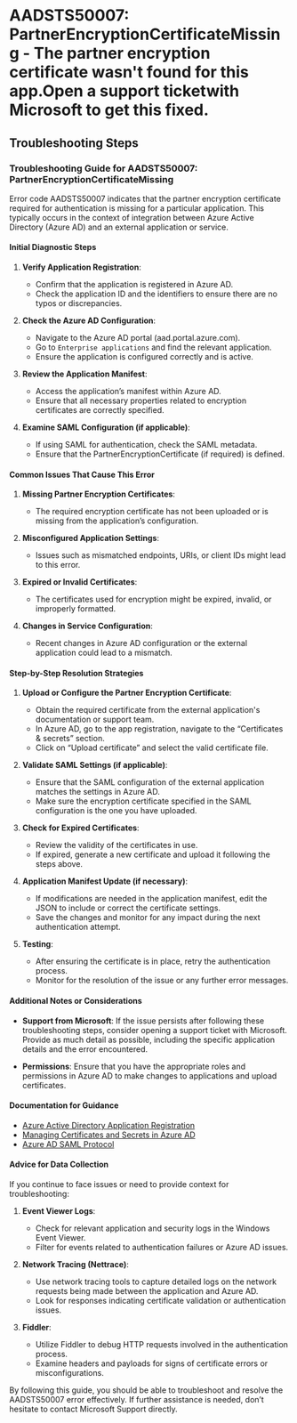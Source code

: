 # AADSTS50007: PartnerEncryptionCertificateMissing - The partner encryption certificate wasn't found for this app.Open a support ticketwith Microsoft to get this fixed.


## Troubleshooting Steps
### Troubleshooting Guide for AADSTS50007: PartnerEncryptionCertificateMissing

Error code AADSTS50007 indicates that the partner encryption certificate required for authentication is missing for a particular application. This typically occurs in the context of integration between Azure Active Directory (Azure AD) and an external application or service. 

#### Initial Diagnostic Steps

1. **Verify Application Registration**:
   - Confirm that the application is registered in Azure AD.
   - Check the application ID and the identifiers to ensure there are no typos or discrepancies.

2. **Check the Azure AD Configuration**:
   - Navigate to the Azure AD portal (aad.portal.azure.com).
   - Go to `Enterprise applications` and find the relevant application.
   - Ensure the application is configured correctly and is active.

3. **Review the Application Manifest**:
   - Access the application’s manifest within Azure AD.
   - Ensure that all necessary properties related to encryption certificates are correctly specified.

4. **Examine SAML Configuration (if applicable)**:
   - If using SAML for authentication, check the SAML metadata.
   - Ensure that the PartnerEncryptionCertificate (if required) is defined.

#### Common Issues That Cause This Error

1. **Missing Partner Encryption Certificates**:
   - The required encryption certificate has not been uploaded or is missing from the application’s configuration.

2. **Misconfigured Application Settings**:
   - Issues such as mismatched endpoints, URIs, or client IDs might lead to this error.

3. **Expired or Invalid Certificates**:
   - The certificates used for encryption might be expired, invalid, or improperly formatted.

4. **Changes in Service Configuration**:
   - Recent changes in Azure AD configuration or the external application could lead to a mismatch.

#### Step-by-Step Resolution Strategies

1. **Upload or Configure the Partner Encryption Certificate**:
   - Obtain the required certificate from the external application's documentation or support team.
   - In Azure AD, go to the app registration, navigate to the “Certificates & secrets” section.
   - Click on “Upload certificate” and select the valid certificate file.

2. **Validate SAML Settings (if applicable)**:
   - Ensure that the SAML configuration of the external application matches the settings in Azure AD.
   - Make sure the encryption certificate specified in the SAML configuration is the one you have uploaded.

3. **Check for Expired Certificates**:
   - Review the validity of the certificates in use.
   - If expired, generate a new certificate and upload it following the steps above.

4. **Application Manifest Update (if necessary)**:
   - If modifications are needed in the application manifest, edit the JSON to include or correct the certificate settings.
   - Save the changes and monitor for any impact during the next authentication attempt.

5. **Testing**:
   - After ensuring the certificate is in place, retry the authentication process.
   - Monitor for the resolution of the issue or any further error messages.

#### Additional Notes or Considerations

- **Support from Microsoft**: If the issue persists after following these troubleshooting steps, consider opening a support ticket with Microsoft. Provide as much detail as possible, including the specific application details and the error encountered.
  
- **Permissions**: Ensure that you have the appropriate roles and permissions in Azure AD to make changes to applications and upload certificates.

#### Documentation for Guidance

- [Azure Active Directory Application Registration](https://docs.microsoft.com/en-us/azure/active-directory/develop/quickstart-register-app)
- [Managing Certificates and Secrets in Azure AD](https://docs.microsoft.com/en-us/azure/active-directory/develop/quickstart-integrate-apps-with-aad)
- [Azure AD SAML Protocol](https://docs.microsoft.com/en-us/azure/active-directory/develop/v2-saml-protocol)

#### Advice for Data Collection

If you continue to face issues or need to provide context for troubleshooting:

1. **Event Viewer Logs**:
   - Check for relevant application and security logs in the Windows Event Viewer.
   - Filter for events related to authentication failures or Azure AD issues.

2. **Network Tracing (Nettrace)**:
   - Use network tracing tools to capture detailed logs on the network requests being made between the application and Azure AD.
   - Look for responses indicating certificate validation or authentication issues.

3. **Fiddler**:
   - Utilize Fiddler to debug HTTP requests involved in the authentication process.
   - Examine headers and payloads for signs of certificate errors or misconfigurations.

By following this guide, you should be able to troubleshoot and resolve the AADSTS50007 error effectively. If further assistance is needed, don’t hesitate to contact Microsoft Support directly.